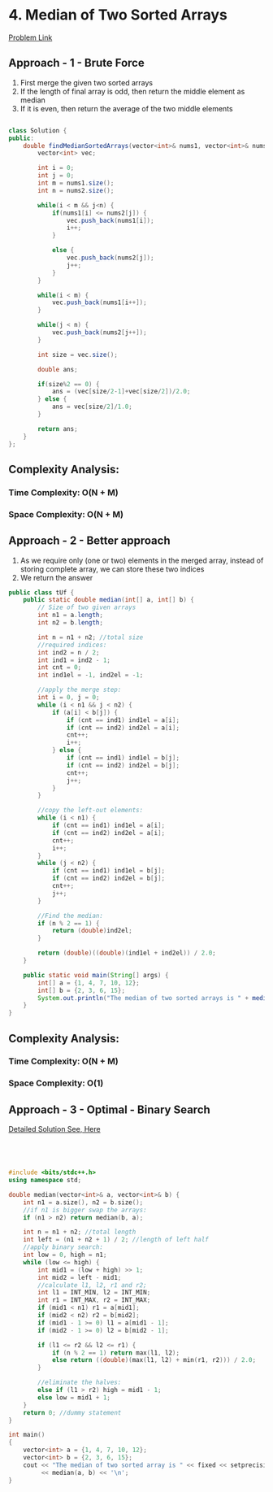 # 4. Median of Two Sorted Arrays

[Problem Link](https://leetcode.com/problems/median-of-two-sorted-arrays/)

## Approach - 1 - Brute Force

1. First merge the given two sorted arrays
2. If the length of final array is odd, then return the middle element as median
3. If it is even, then return the average of the two middle elements

```Java

class Solution {
public:
    double findMedianSortedArrays(vector<int>& nums1, vector<int>& nums2) {
        vector<int> vec;

        int i = 0;
        int j = 0;
        int m = nums1.size();
        int n = nums2.size();

        while(i < m && j<n) {
            if(nums1[i] <= nums2[j]) {
                vec.push_back(nums1[i]);
                i++;
            }

            else {
                vec.push_back(nums2[j]);
                j++;
            }
        }

        while(i < m) {
            vec.push_back(nums1[i++]);
        }

        while(j < n) {
            vec.push_back(nums2[j++]);
        }

        int size = vec.size();

        double ans;

        if(size%2 == 0) {
            ans = (vec[size/2-1]+vec[size/2])/2.0;
        } else {
            ans = vec[size/2]/1.0;
        }

        return ans;
    }
};

```

## Complexity Analysis:

### Time Complexity: O(N + M)

### Space Complexity: O(N + M)

## Approach - 2 - Better approach

1. As we require only (one or two) elements in the merged array, instead of storing complete array, we can store these two indices
2. We return the answer

```Java
public class tUf {
    public static double median(int[] a, int[] b) {
        // Size of two given arrays
        int n1 = a.length;
        int n2 = b.length;

        int n = n1 + n2; //total size
        //required indices:
        int ind2 = n / 2;
        int ind1 = ind2 - 1;
        int cnt = 0;
        int ind1el = -1, ind2el = -1;

        //apply the merge step:
        int i = 0, j = 0;
        while (i < n1 && j < n2) {
            if (a[i] < b[j]) {
                if (cnt == ind1) ind1el = a[i];
                if (cnt == ind2) ind2el = a[i];
                cnt++;
                i++;
            } else {
                if (cnt == ind1) ind1el = b[j];
                if (cnt == ind2) ind2el = b[j];
                cnt++;
                j++;
            }
        }

        //copy the left-out elements:
        while (i < n1) {
            if (cnt == ind1) ind1el = a[i];
            if (cnt == ind2) ind2el = a[i];
            cnt++;
            i++;
        }
        while (j < n2) {
            if (cnt == ind1) ind1el = b[j];
            if (cnt == ind2) ind2el = b[j];
            cnt++;
            j++;
        }

        //Find the median:
        if (n % 2 == 1) {
            return (double)ind2el;
        }

        return (double)((double)(ind1el + ind2el)) / 2.0;
    }

    public static void main(String[] args) {
        int[] a = {1, 4, 7, 10, 12};
        int[] b = {2, 3, 6, 15};
        System.out.println("The median of two sorted arrays is " + median(a, b));
    }
}

```

## Complexity Analysis:

### Time Complexity: O(N + M)

### Space Complexity: O(1)

## Approach - 3 - Optimal - Binary Search

[Detailed Solution See, Here](https://github.com/cnu1328/DSA-potd/blob/main/gfg/August/12_Sum%20of%20Middle%20elements%20of%20two%20sorted%20arrays.md#approach---3---using-binary-search-space)

```c++




#include <bits/stdc++.h>
using namespace std;

double median(vector<int>& a, vector<int>& b) {
    int n1 = a.size(), n2 = b.size();
    //if n1 is bigger swap the arrays:
    if (n1 > n2) return median(b, a);

    int n = n1 + n2; //total length
    int left = (n1 + n2 + 1) / 2; //length of left half
    //apply binary search:
    int low = 0, high = n1;
    while (low <= high) {
        int mid1 = (low + high) >> 1;
        int mid2 = left - mid1;
        //calculate l1, l2, r1 and r2;
        int l1 = INT_MIN, l2 = INT_MIN;
        int r1 = INT_MAX, r2 = INT_MAX;
        if (mid1 < n1) r1 = a[mid1];
        if (mid2 < n2) r2 = b[mid2];
        if (mid1 - 1 >= 0) l1 = a[mid1 - 1];
        if (mid2 - 1 >= 0) l2 = b[mid2 - 1];

        if (l1 <= r2 && l2 <= r1) {
            if (n % 2 == 1) return max(l1, l2);
            else return ((double)(max(l1, l2) + min(r1, r2))) / 2.0;
        }

        //eliminate the halves:
        else if (l1 > r2) high = mid1 - 1;
        else low = mid1 + 1;
    }
    return 0; //dummy statement
}

int main()
{
    vector<int> a = {1, 4, 7, 10, 12};
    vector<int> b = {2, 3, 6, 15};
    cout << "The median of two sorted array is " << fixed << setprecision(1)
         << median(a, b) << '\n';
}



```
